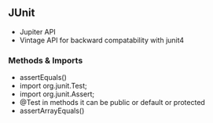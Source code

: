 ## JUnit

- Jupiter API
- Vintage API for backward compatability with junit4

### Methods & Imports
- assertEquals()
- import org.junit.Test;
- import org.junit.Assert;
- @Test in methods it can be public or default or protected
- assertArrayEquals()

